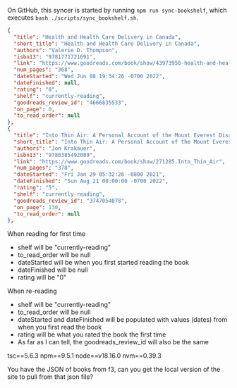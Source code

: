On GitHub, this syncer is started by running `npm run sync-bookshelf`, which executes `bash ./scripts/sync_bookshelf.sh`.

```json
{
  "title": "Health and Health Care Delivery in Canada",
  "short_title": "Health and Health Care Delivery in Canada",
  "authors": "Valerie D. Thompson",
  "isbn13": "9781771721691",
  "link": "https://www.goodreads.com/book/show/43973950-health-and-health-care-delivery-in-canada",
  "num_pages": "368",
  "dateStarted": "Wed Jun 08 19:34:26 -0700 2022",
  "dateFinished": null,
  "rating": "0",
  "shelf": "currently-reading",
  "goodreads_review_id": "4666835533",
  "on_page": 0,
  "to_read_order": null
},
{
  "title": "Into Thin Air: A Personal Account of the Mount Everest Disaster",
  "short_title": "Into Thin Air: A Personal Account of the Mount Everest Disaster",
  "authors": "Jon Krakauer",
  "isbn13": "9780385492089",
  "link": "https://www.goodreads.com/book/show/271285.Into_Thin_Air",
  "num_pages": "378",
  "dateStarted": "Fri Jan 29 05:32:26 -0800 2021",
  "dateFinished": "Sun Aug 21 00:00:00 -0700 2022",
  "rating": "5",
  "shelf": "currently-reading",
  "goodreads_review_id": "3747054078",
  "on_page": 130,
  "to_read_order": null
},
```

When reading for first time
- shelf will be "currently-reading"
- to_read_order will be null
- dateStarted will be when you first started reading the book
- dateFinished will be null
- rating will be "0"

When re-reading
- shelf will be "currently-reading"
- to_read_order will be null
- dateStarted and dateFinished will be populated with values (dates) from when you first read the book
- rating will be what you rated the book the first time
- As far as I can tell, the goodreads_review_id will also be the same




tsc==5.6.3
npm==9.5.1
node==v18.16.0
nvm==0.39.3

You have the JSON of books from f3, can you get the local version of the site to pull from that json file?
